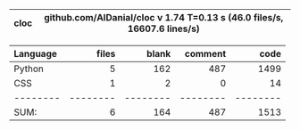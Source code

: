cloc|github.com/AlDanial/cloc v 1.74  T=0.13 s (46.0 files/s, 16607.6 lines/s)
--- | ---

Language|files|blank|comment|code
:-------|-------:|-------:|-------:|-------:
Python|5|162|487|1499
CSS|1|2|0|14
--------|--------|--------|--------|--------
SUM:|6|164|487|1513
